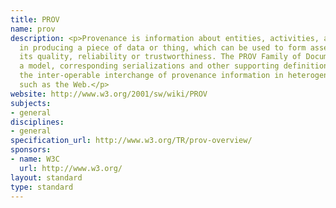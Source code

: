 ```yaml
---
title: PROV
name: prov
description: <p>Provenance is information about entities, activities, and people involved
  in producing a piece of data or thing, which can be used to form assessments about
  its quality, reliability or trustworthiness. The PROV Family of Documents defines
  a model, corresponding serializations and other supporting definitions to enable
  the inter-operable interchange of provenance information in heterogeneous environments
  such as the Web.</p>
website: http://www.w3.org/2001/sw/wiki/PROV
subjects:
- general
disciplines:
- general
specification_url: http://www.w3.org/TR/prov-overview/
sponsors:
- name: W3C
  url: http://www.w3.org/
layout: standard
type: standard
---
```


